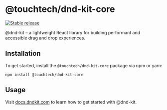# @touchtech/dnd-kit-core

[![Stable release](https://img.shields.io/npm/v/@touchtech/dnd-kit-core.svg)](https://npm.im/@touchtech/dnd-kit-core)

@dnd-kit – a lightweight React library for building performant and accessible drag and drop experiences.

## Installation

To get started, install the `@touchtech/dnd-kit-core` package via npm or yarn:

```
npm install @touchtech/dnd-kit-core
```

## Usage

Visit [docs.dndkit.com](https://docs.dndkit.com) to learn how to get started with @dnd-kit.
